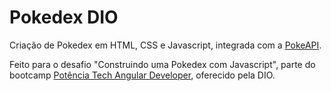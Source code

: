 # Pokedex DIO
Criação de Pokedex em HTML, CSS e Javascript, integrada com a [PokeAPI](https://pokeapi.co/).

Feito para o desafio "Construindo uma Pokedex com Javascript", parte do bootcamp [Potência Tech Angular Developer](https://web.dio.me/track/potencia-tech-angular-developer-powered-ifood), oferecido pela DIO.
